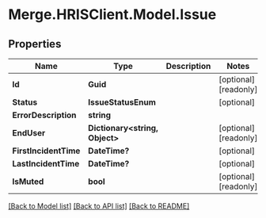 # Merge.HRISClient.Model.Issue

## Properties

Name | Type | Description | Notes
------------ | ------------- | ------------- | -------------
**Id** | **Guid** |  | [optional] [readonly] 
**Status** | **IssueStatusEnum** |  | [optional] 
**ErrorDescription** | **string** |  | 
**EndUser** | **Dictionary&lt;string, Object&gt;** |  | [optional] [readonly] 
**FirstIncidentTime** | **DateTime?** |  | [optional] 
**LastIncidentTime** | **DateTime?** |  | [optional] 
**IsMuted** | **bool** |  | [optional] [readonly] 

[[Back to Model list]](../README.md#documentation-for-models) [[Back to API list]](../README.md#documentation-for-api-endpoints) [[Back to README]](../README.md)

